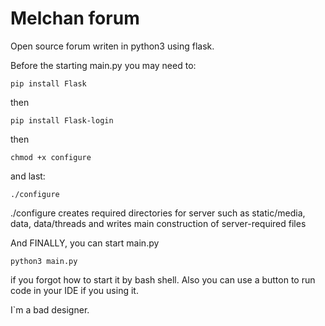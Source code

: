 # Melchan forum

Open source forum writen in python3 using flask.


Before the starting main.py you may need to:


```
pip install Flask
```

then


```
pip install Flask-login
```

then

```
chmod +x configure
```
and last:

```
./configure
```

./configure creates required directories for server such as static/media, data, data/threads and writes main construction of server-required files

And FINALLY, you can start main.py

```
python3 main.py
```

if you forgot how to start it by bash shell. Also you can use a button to run code in your IDE if you using it.


I`m a bad designer.